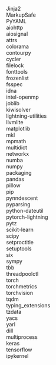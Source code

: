 Jinja2\
MarkupSafe\
PyYAML\
aiohttp\
aiosignal\
attrs\
colorama\
contourpy\
cycler\
filelock\
fonttools\
frozenlist\
fsspec\
idna\
intel-openmp\
joblib\
kiwisolver\
lightning-utilities\
llvmlite\
matplotlib\
mkl\
mpmath\
multidict\
networkx\
numba\
numpy\
packaging\
pandas\
pillow\
pip\
pynndescent\
pyparsing\
python-dateutil\
pytorch-lightning\
pytz\
scikit-learn\
scipy\
setproctitle\
setuptools\
six\
sympy\
tbb\
threadpoolctl\
torch\
torchmetrics\
torchvision\
tqdm\
typing_extensions\
tzdata\
yacs\
yarl\
dill\
multiprocess\
keras\
tensorflow\
ipykernel
